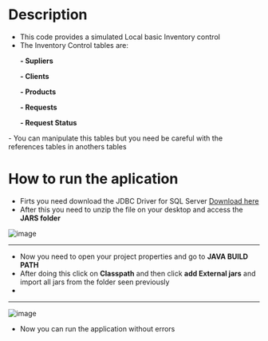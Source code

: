 # Description
- This code provides a simulated Local basic Inventory control
- The Inventory Control tables are:
<b>
<ul>- Supliers </ul>
<ul>- Clients </ul>
<ul>- Products </ul>
<ul>- Requests </ul>
<ul>- Request Status </ul>
</b>
- You can manipulate this tables but you need be careful with the references tables in anothers tables 

# How to run the aplication
- Firts you need download the JDBC Driver for SQL Server <a href="https://learn.microsoft.com/en-us/sql/connect/jdbc/download-microsoft-jdbc-driver-for-sql-server?view=sql-server-ver16"> Download here </a>
- After this you need to unzip the file on your desktop and access the <b>JARS folder</b>

![image](https://github.com/LeoBarbosa08/Storage_Control/assets/84389162/71d9fae2-1438-47b0-9fd4-368b55bc8a30)

<hr>

- Now you need to open your project properties and go to <b>JAVA BUILD PATH </b>
- After doing this click on <b>Classpath</b> and then click <b>add External jars</b> and import all jars from the folder seen previously
- 
<hr>

![image](https://github.com/LeoBarbosa08/Storage_Control/assets/84389162/f0bee630-e9ff-43be-a79e-455b49180b38)
- Now you can run the application without errors


